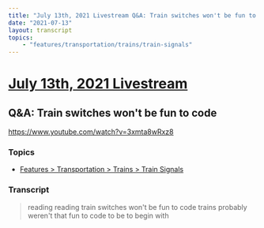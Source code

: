 ```yaml
---
title: "July 13th, 2021 Livestream Q&A: Train switches won't be fun to code"
date: "2021-07-13"
layout: transcript
topics:
    - "features/transportation/trains/train-signals"
---
```

# [July 13th, 2021 Livestream](../2021-07-13.md)
## Q&A: Train switches won't be fun to code
https://www.youtube.com/watch?v=3xmta8wRxz8

### Topics
* [Features > Transportation > Trains > Train Signals](../topics/features/transportation/trains/train-signals.md)

### Transcript

> reading reading train switches won't be fun to code trains probably weren't that fun to code to be to begin with
